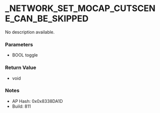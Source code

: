 # _NETWORK_SET_MOCAP_CUTSCENE_CAN_BE_SKIPPED

No description available.

### Parameters
* BOOL toggle

### Return Value
* void

### Notes
* AP Hash: 0x0x8338DA1D
* Build: 811

